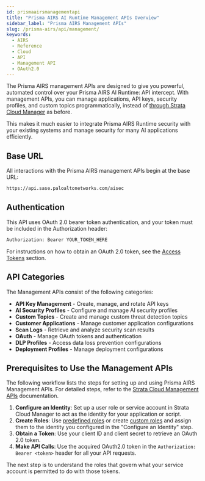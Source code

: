```yaml
---
id: prismaairsmanagementapi
title: "Prisma AIRS AI Runtime Management APIs Overview"
sidebar_label: "Prisma AIRS Management APIs"
slug: /prisma-airs/api/management/
keywords:
  - AIRS
  - Reference
  - Cloud
  - API
  - Management API
  - OAuth2.0
---
```


The Prisma AIRS management APIs are designed to give you powerful, automated control over your Prisma AIRS AI Runtime: API intercept. With management APIs, you can manage applications, API keys, security profiles, and custom topics programmatically, instead of [through Strata Cloud Manager](https://docs.paloaltonetworks.com/ai-runtime-security/administration/prevent-network-security-threats/airs-apirs-manage-api-keys-profile-apps) as before.

This makes it much easier to integrate Prisma AIRS Runtime security with your existing systems and manage security for many AI applications efficiently.

## Base URL

All interactions with the Prisma AIRS management APIs begin at the base URL:

```bash
https://api.sase.paloaltonetworks.com/aisec
```

## Authentication

This API uses OAuth 2.0 bearer token authentication, and your token must be included in the Authorization header:

```bash
Authorization: Bearer YOUR_TOKEN_HERE
```

For instructions on how to obtain an OAuth 2.0 token, see the [Access Tokens](https://pan.dev/scm/docs/access-tokens/) section.

## API Categories

The Management APIs consist of the following categories:

- **API Key Management** - Create, manage, and rotate API keys
- **AI Security Profiles** - Configure and manage AI security profiles  
- **Custom Topics** - Create and manage custom threat detection topics
- **Customer Applications** - Manage customer application configurations
- **Scan Logs** - Retrieve and analyze security scan results
- **OAuth** - Manage OAuth tokens and authentication
- **DLP Profiles** - Access data loss prevention configurations
- **Deployment Profiles** - Manage deployment configurations

## Prerequisites to Use the Management APIs

The following workflow lists the steps for setting up and using Prisma AIRS Management APIs. For detailed steps, refer to the [Strata Cloud Management APIs](https://pan.dev/scm/docs/getstarted/) documentation.

1. **Configure an Identity**: Set up a user role or service account in Strata Cloud Manager to act as the identity for your application or script.
2. **Create Roles**: Use [predefined roles](oauth-based-authentication.md) or create [custom roles](oauth-based-authentication.md) and assign them to the identity you configured in the "Configure an Identity" step.
3. **Obtain a Token**: Use your client ID and client secret to retrieve an OAuth 2.0 token.
4. **Make API Calls**: Use the acquired OAuth2.0 token in the `Authorization: Bearer <token>` header for all your API requests.

The next step is to understand the roles that govern what your service account is permitted to do with those tokens.
